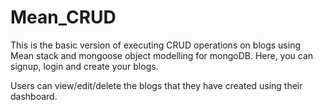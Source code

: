 # Mean_CRUD

This is the basic version of executing CRUD operations on blogs using Mean stack and mongoose object modelling for mongoDB.
Here, you can signup, login and create your blogs.

Users can view/edit/delete the blogs that they have created using their dashboard.
